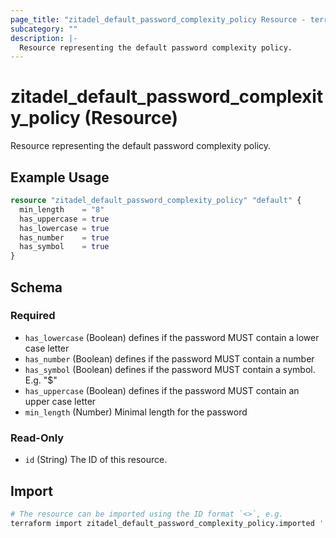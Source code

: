 ```yaml
---
page_title: "zitadel_default_password_complexity_policy Resource - terraform-provider-zitadel"
subcategory: ""
description: |-
  Resource representing the default password complexity policy.
---
```


# zitadel_default_password_complexity_policy (Resource)

Resource representing the default password complexity policy.

## Example Usage

```terraform
resource "zitadel_default_password_complexity_policy" "default" {
  min_length    = "8"
  has_uppercase = true
  has_lowercase = true
  has_number    = true
  has_symbol    = true
}
```

<!-- schema generated by tfplugindocs -->
## Schema

### Required

- `has_lowercase` (Boolean) defines if the password MUST contain a lower case letter
- `has_number` (Boolean) defines if the password MUST contain a number
- `has_symbol` (Boolean) defines if the password MUST contain a symbol. E.g. "$"
- `has_uppercase` (Boolean) defines if the password MUST contain an upper case letter
- `min_length` (Number) Minimal length for the password

### Read-Only

- `id` (String) The ID of this resource.

## Import


```bash
# The resource can be imported using the ID format `<>`, e.g.
terraform import zitadel_default_password_complexity_policy.imported ''
```

